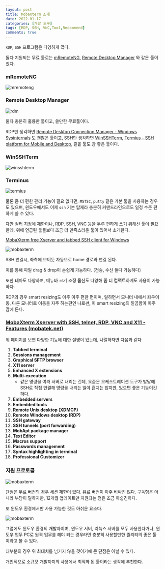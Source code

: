 ```yaml
---
layout: post
title: MobaXterm 소개
date: 2022-01-17
categories: [개발 도구]
tags: [RDP, SSH, VNC,Tool,Recoomend]
comments: true
---
```


`RDP`, `SSH` 프로그램은 다양하게 많다.

둘다 지원되는 무료 툴로는 [mRemoteNG](https://mremoteng.org/), [Remote Desktop Manager](https://remotedesktopmanager.com/) 와 같은 툴이 있다.

### mRemoteNG

![mremoteng](../..../../blog/img/2022/mremoteng.png)

### Remote Desktop Manager

![rdm](../..../../blog/img/2022/rdm.png)

둘다 충분히 훌륭한 툴이고, 쓸만한 무료툴이다.

RDP만 생각하면 [Remote Desktop Connection Manager - Windows Sysinternals](https://docs.microsoft.com/en-us/sysinternals/downloads/rdcman) 도 괜찮은 툴이고, SSH만 생각하면 [WinSSHTerm](https://winsshterm.blogspot.com/), [Termius - SSH platform for Mobile and Desktop](https://termius.com/), 같읕 툴도 참 좋은 툴이다.

### WinSSHTerm

![winsshterm](../..../../blog/img/2022/winsshterm.png)

### Terminus

![termius](../..../../blog/img/2022/termius.png)

물론 좀 더 편한 관리 기능이 필요 없다면, `MSTSC`, `putty` 같은 기본 툴을 사용하는 경우도 있으며, 윈도우에서도 이제 `ssh` 기본 탑재라 충분히 커맨드라인으로도 일정 수준 편하게 쓸 수 있다. 

다만 컬러 지정에 제한이나, RDP, SSH, VNC 등을 두루 편하게 쓰기 위해선 툴이 필요한데, 위에 언급된 툴들보다 조금 더 만족스러운 툴이 있어서 소개한다.

[MobaXterm free Xserver and tabbed SSH client for Windows](https://mobaxterm.mobatek.net/)

![mobaxterm](../..../../blog/img/2022/mobaxterm_01.png)

SSH 연결시, 좌측에 보이듯 자동으로 home 경로와 연결 된다.

이를 통해 파일 drag & drop이 손쉽게 가능하다. (전송, 수신 둘다 가능하다)

또한 테마도 다양하며, 메뉴바 크기 조정 옵션도 다양해 좀 더 컴팩트하게도 사용이 가능하다.

RDP의 경우 smart resizing도 아주 아주 편한 편이며, 일하면서 모니터 내에서 좌우이동, 다른 모니터로 이동을 자주 하는편인 나로썬, 이 smart resizing의 깔끔함이 아주 맘에 든다.

### [MobaXterm Xserver with SSH, telnet, RDP, VNC and X11 - Features (mobatek.net)](https://mobaxterm.mobatek.net/features.html)

위 페이지를 보면 다양한 기능에 대한 설명이 있는데, 나열하자면 다음과 같다

1. **Tabbed terminal**
2. **Sessions management**
3. **Graphical SFTP browser**
4. **X11 server**
5. **Enhanced X extensions**
6. **Multi-execution**
    - 같은 명령을 여러 서버로 내리는 건데, 요즘은 오케스트레이션 도구가 발달해 SSH로 직접 연결해 명령을 내리는 일이 흔치는 않지만, 있으면 좋은 기능이긴 하다.
7. **Embedded servers**
8. **Embedded tools**
9. **Remote Unix desktop (XDMCP)**
10. **Remote Windows desktop (RDP)**
11. **SSH gateway**
12. **SSH tunnels (port forwarding)**
13. **MobApt package manager**
14. **Text Editor**
15. **Macros support**
16. **Passwords management**
17. **Syntax highlighting in terminal**
18. **Professional Customizer**

### 지원 프로토콜

![mobaxterm](../..../../blog/img/2022/mobaxterm_02.png)

단점은 무료 버전의 경우 세션 제한이 있다. 유료 버전이 아주 비싸진 않다. 구독형은 아니라 부담이 덜하지만, 12개월 업데이트만 지원되는 점은 조금 아쉽긴하다.

또 윈도우 환경에서만 사용 가능한 것도 아쉬운 요소다.

![mobaxterm](../..../../blog/img/2022/mobaxterm_03.png)

그럼에도 윈도우 환경의 개발자이며, 윈도우 서버, 리눅스 서버를 모두 사용한다거나, 윈도우 업무 PC로 원격 업무를 해야 되는 경우라면 충분히 사용할만한 퀄리티의 좋은 툴이라고 볼 수 있다.

대부분의 경우 위 최대치를 넘기지 않을 것이기에 큰 단점은 아닐 수 있다.

개인적으로 소규모 개발까지의 사용에서 최적화 된 툴이라는 생각에 추천한다.